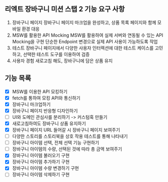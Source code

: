 ## 리엑트 장바구니 미션 스탭 2 기능 요구 사항

1. 장바구니 페이지
   장바구니 페이지 마크업을 완성하고, 상품 목록 페이지와 함께 모바일 환경 대응
2. MSW를 활용한 API Mocking
   MSW를 활용하여 실제 서버와 연동될 수 있는 API Mocking을 구현
   단순한 Endpoint 변경으로 실제 API 사용이 가능하도록 작업
3. 테스트
   장바구니 페이지에서 다양한 사용자 인터렉션에 대한 테스트 케이스를 고민하고, 선택한 테스트 도구를 이용하여 검증
4. 사용자 경험
   새로고침 해도, 장바구니에 담은 상품 유지

## 기능 목록

- [x] MSW를 이용한 API 모킹하기
- [x] fetch를 통하여 모킹 API와 통신하기
- [x] 장바구니 마크업하기
- [x] 장바구니 페이지 반응형 디자인하기
- [ ] UI와 도메인 관심사를 분리하기 -> 커스텀훅 만들기
- [x] 새로고침하여도 장바구니 상품 유지하기
- [x] 장바구니 페이지 URL 들어갈 시 장바구니 페이지 보여주기
- [ ] 다양한 스토리를 스토리북을 상호 작용 테스트를 통해 나타내기
- [ ] 장바구니 아이템 선택, 전체 선택 기능 구현하기
- [ ] 장바구니 아이템의 수량, 선택된 것에 따라 총 금액 보여주기
- [x] 장바구니 아이템 불러오기 구현
- [x] 장바구니 아이템 추가하기 구현
- [x] 장바구니 아이템 수량 변경하기 구현
- [ ] 장바구니 아이템 삭제하기 구현
